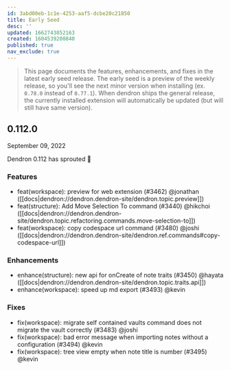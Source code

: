 ```yaml
---
id: 3abd00eb-1c1e-4253-aaf5-dcbe20c21850
title: Early Seed
desc: ''
updated: 1662743852163
created: 1604539200840
published: true
nav_exclude: true
---
```


> This page documents the features, enhancements, and fixes in the latest early seed release. The early seed is a preview of the weekly release, so you'll see the next minor version when installing (ex. `0.78.0` instead of `0.77.1`). When dendron ships the general release, the currently installed extension will automatically be updated (but will still have same version).

## 0.112.0
September 09, 2022

Dendron 0.112 has sprouted 🌱


### Features
- feat(workspace): preview for web extension (#3462) @jonathan ([[docs|dendron://dendron.dendron-site/dendron.topic.preview]])
- feat(structure): Add Move Selection To command (#3440) @hikchoi ([[docs|dendron://dendron.dendron-site/dendron.topic.refactoring.commands.move-selection-to]])
- feat(workspace): copy codespace url command (#3480) @joshi ([[docs|dendron://dendron.dendron-site/dendron.ref.commands#copy-codespace-url]])


### Enhancements
- enhance(structure): new api for onCreate of note traits (#3450) @hayata ([[docs|dendron://dendron.dendron-site/dendron.topic.traits.api]])
- enhance(workspace): speed up md export (#3493) @kevin


### Fixes
- fix(workspace): migrate self contained vaults command does not migrate the vault correctly (#3483) @joshi
- fix(workspace): bad error message when importing notes without a configuration (#3494) @kevin
- fix(workspace): tree view empty when note title is number (#3495) @kevin
